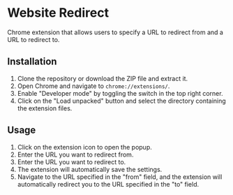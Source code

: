 # Website Redirect

Chrome extension that allows users to specify a URL to redirect from and a URL to redirect to.

## Installation

1. Clone the repository or download the ZIP file and extract it.
2. Open Chrome and navigate to `chrome://extensions/`.
3. Enable "Developer mode" by toggling the switch in the top right corner.
4. Click on the "Load unpacked" button and select the directory containing the extension files.

## Usage

1. Click on the extension icon to open the popup.
2. Enter the URL you want to redirect from.
3. Enter the URL you want to redirect to.
4. The extension will automatically save the settings.
5. Navigate to the URL specified in the "from" field, and the extension will automatically redirect you to the URL specified in the "to" field.
